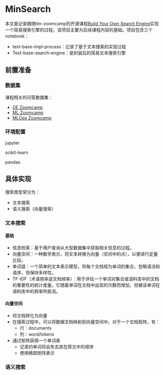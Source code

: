 # MinSearch

本文是记录跟随llm-zoomcamp的开源课程[Build Your Own Search Engine](https://github.com/alexeygrigorev/build-your-own-search-engine)实现一个简易搜索引擎的过程，该项目主要为后续课程内容的基础。项目包含三个notebook：

- text-base-impl-process：记录了基于文本搜索的实现过程
- Text-base-search-engine：是封装后的简易文本搜索引擎

## 前置准备

### 数据集

课程相关的问答数据集：

- [DE Zoomcamp](https://docs.google.com/document/d/19bnYs80DwuUimHM65UV3sylsCn2j1vziPOwzBwQrebw/edit)
- [ML Zoomcamp](https://docs.google.com/document/d/1LpPanc33QJJ6BSsyxVg-pWNMplal84TdZtq10naIhD8/edit)
- [MLOps Zoomcamp](https://docs.google.com/document/d/12TlBfhIiKtyBv8RnsoJR6F72bkPDGEvPOItJIxaEzE0/edit)

### 环境配置

jupyter

scikit-learn

pandas

## 具体实现

搜索类型常分为：

- 文本搜索
- 语义搜索（向量搜索）

### 文本搜索

#### 基础

- 信息检索：基于用户查询从大型数据集中获取相关信息的过程。
- 向量空间：一种数学表示，将文本转换为向量（空间中的点），以便进行定量比较。
- 单词袋：一个简单的文本表示模型，将每个文档视为单词的集合，忽略语法和语序，但保持多样性。
- TF-IDF（术语频率逆文档频率）：用于评估一个单词对集合或语料库中的文档的重要性的统计度量。它随着单词在文档中出现的次数而增加，但被该单词在语料库中的频率所抵消。

#### 向量空间

- 将文档转化为向量
- 在搜索过程中，可以将数据文档映射到向量空间中，对于一个文档矩阵，有：
  - 行：documents
  - 列：word/tokens
- 通过矩阵获得一个单词表
  - 记录的单词将会失去其在原文中的顺序
  - 使用稀疏矩阵表示

### 语义搜索